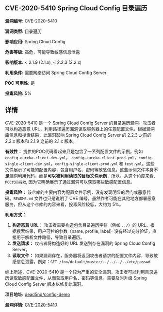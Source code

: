 ## CVE-2020-5410 Spring Cloud Config 目录遍历

**漏洞编号:** CVE-2020-5410

**漏洞类型:** 目录遍历

**影响应用:** Spring Cloud Config

**危害等级:** 高危，可能导致敏感信息泄露

**影响版本:** < 2.1.9 (2.1.x), < 2.2.3 (2.2.x)

**利用条件:** 需要网络访问 Spring Cloud Config Server

**POC 可用性:** 是

**投毒风险:** 5%

## 详情

CVE-2020-5410 是一个 Spring Cloud Config Server 的目录遍历漏洞。攻击者可以构造恶意 URL，利用路径遍历漏洞读取服务器上的任意配置文件。根据漏洞库信息和搜索结果，此漏洞影响 Spring Cloud Config Server 的 2.2.3 之前的 2.2.x 版本和 2.1.9 之前的 2.1.x 版本。

**有效性：**
提供的POC代码看起来只是包含了一系列配置文件的示例，例如 `config-eureka-client-dev.yml`， `config-eureka-client-prod.yml`，`config-single-client-dev.yml`，`config-single-client-prod.yml` 和 `test.yml`。这些文件展示了可能的配置内容，包含用户名、密码等敏感信息。这些示例文件本身**不是**漏洞利用代码，而是**可以被利用读取的目标文件示例**，所以，从这个角度来看, `POC代码有效`, 因为它明确展示了通过漏洞可以获取哪些敏感配置信息。

**投毒风险：**
该仓库的主要内容为配置文件示例，没有发现明显的后门或恶意代码。`README.md` 文件也只是说明了 CVE 编号。虽然作者可能在其他地方部署恶意服务，但从这个仓库的内容来看，投毒风险较低，大约为 5%。

**利用方式：**
1.  **构造恶意 URL：** 攻击者需要构造包含目录遍历字符（例如 `../`）的 URL。根据搜索结果，用户可控的参数（name, profile, label）没有经过充分验证，直接用于解析文件路径，导致目录遍历。
2.  **发送请求：**  攻击者将构造好的 URL 发送到存在漏洞的 Spring Cloud Config Server。
3.  **读取文件：**  如果漏洞存在，服务器将返回攻击者请求的配置文件内容，导致敏感信息泄露。例如：`GET /foo/default/master/../../../../etc/passwd`

综上所述，CVE-2020-5410 是一个较为严重的安全漏洞，攻击者可以利用目录遍历读取敏感配置文件，从而获取用户名、密码等信息。需要及时升级 Spring Cloud Config Server 版本以修复此漏洞。

**项目地址:** [dead5nd/config-demo](https://github.com/dead5nd/config-demo)

**漏洞详情:** [CVE-2020-5410](https://nvd.nist.gov/vuln/detail/CVE-2020-5410)